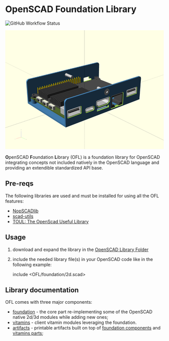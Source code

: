 # OpenSCAD Foundation Library

![GitHub Workflow Status](https://img.shields.io/github/actions/workflow/status/ggabbiani/OFL/tests.yml?label=tests&style=square)

![Cover](docs/pics/800x600/cover.png)

**O**penSCAD **F**oundation **L**ibrary (OFL) is a foundation library for OpenSCAD integrating concepts not included natively in the OpenSCAD language and providing an extendible standardized API base.

## Pre-reqs

The following libraries are used and must be installed for using all the OFL features:

* [NopSCADlib](https://github.com/nophead/NopSCADlib)
* [scad-utils](https://github.com/openscad/scad-utils)
* [TOUL: The OpenScad Useful Library](https://www.thingiverse.com/thing:1237203)

## Usage

1. download and expand the library in the [OpenSCAD Library Folder](https://en.wikibooks.org/wiki/OpenSCAD_User_Manual/Libraries#Library_Locations)
2. include the needed library file(s) in your OpenSCAD code like in the following example:

    include \<OFL/foundation/2d.scad\>

## Library documentation

OFL comes with three major components:

* [foundation](foundation/README.md) - the core part re-implementing some of the OpenSCAD native 2d/3d modules while adding new ones;
* [vitamins](vitamins/README.md) - client vitamin modules leveraging the foundation.
* [artifacts](artifacts/README.md) - printable artifacts built on top of [foundation components](foundation/README.md) and [vitamins parts](vitamins/README.md);
